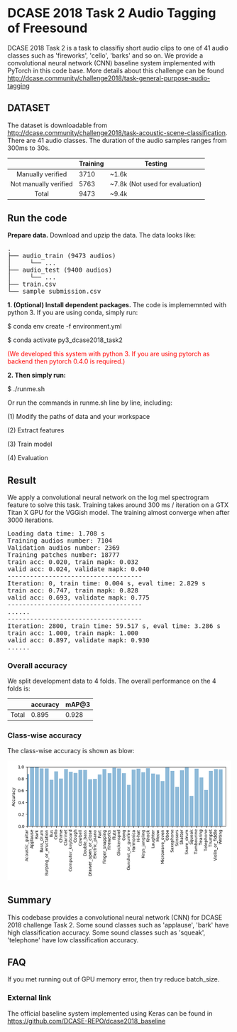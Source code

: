 # DCASE 2018 Task 2 Audio Tagging of Freesound

DCASE 2018 Task 2 is a task to classifiy short audio clips to one of 41 audio classes such as 'fireworks', 'cello', 'barks' and so on. We provide a convolutional neural network (CNN) baseline system implemented with PyTorch in this code base. More details about this challenge can be found http://dcase.community/challenge2018/task-general-purpose-audio-tagging

## DATASET

The dataset is downloadable from http://dcase.community/challenge2018/task-acoustic-scene-classification. There are 41 audio classes. The duration of the audio samples ranges from 300ms to 30s. 


|                       | Training | Testing                         |
|:---------------------:|----------|---------------------------------|
|   Manually verified   | 3710     | ~1.6k                           |
| Not manually verified | 5763     | ~7.8k (Not used for evaluation) |
| Total                 | 9473     | ~9.4k                           |



## Run the code
**Prepare data.** Download and upzip the data. The data looks like:

<pre>
.
├── audio_train (9473 audios)
│     └── ...
├── audio_test (9400 audios)
│     └── ...
├── train.csv
└── sample_submission.csv
</pre>

**1. (Optional) Install dependent packages.** The code is implememnted with python 3. If you are using conda, simply run:

$ conda env create -f environment.yml

$ conda activate py3_dcase2018_task2

<span style="color:red">(We developed this system with python 3. If you are using pytorch as backend then pytorch 0.4.0 is required.)</span>

**2. Then simply run:**

$ ./runme.sh

Or run the commands in runme.sh line by line, including: 

(1) Modify the paths of data and your workspace

(2) Extract features

(3) Train model

(4) Evaluation

## Result

We apply a convolutional neural network on the log mel spectrogram feature to solve this task. Training takes around 300 ms / iteration on a GTX Titan X GPU for the VGGish model. The training almost converge when after 3000 iterations. 

<pre>
Loading data time: 1.708 s
Training audios number: 7104
Validation audios number: 2369
Training patches number: 18777
train acc: 0.020, train mapk: 0.032
valid acc: 0.024, validate mapk: 0.040
------------------------------------
Iteration: 0, train time: 0.004 s, eval time: 2.829 s
train acc: 0.747, train mapk: 0.828
valid acc: 0.693, validate mapk: 0.775
------------------------------------
......
------------------------------------
Iteration: 2800, train time: 59.517 s, eval time: 3.286 s
train acc: 1.000, train mapk: 1.000
valid acc: 0.897, validate mapk: 0.930
......
</pre>

### Overall accuracy

We split development data to 4 folds. The overall performance on the 4 folds is:

|       | accuracy | mAP@3 |
|:-----:|----------|-------|
| Total | 0.895    | 0.928 |


### Class-wise accuracy

The class-wise accuracy is shown as blow:

![alt text](appendixes/class_wise_accuracy.png)

## Summary
This codebase provides a convolutional neural network (CNN) for DCASE 2018 challenge Task 2. Some sound classes such as 'applause', 'bark' have high classification accuracy. Some sound classes such as 'squeak', 'telephone' have low classification accuracy. 

## FAQ
If you met running out of GPU memory error, then try reduce batch_size. 

### External link

The official baseline system implemented using Keras can be found in https://github.com/DCASE-REPO/dcase2018_baseline
